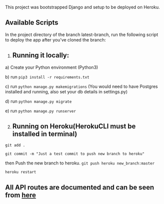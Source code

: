 This project was bootstrapped  Django and setup to be deployed on Heroku.

## Available Scripts

In the project directory of the branch latest-branch, run the following script to deploy the app after you've cloned the branch:

1) ## Running it locally:

a) Create your Python environment (Python3)

b) run `pip3 install -r requirements.txt`

c) run `python manage.py makemigrations` (You would need to have Postgres installed and running, also set your db details in settings.py)

d) run `python manage.py migrate`

e) run `python manage.py runserver`

2) ## Running on Heroku(HerokuCLI must be installed in terminal)
`git add .`

`git commit -m "Just a test commit to push new branch to heroku"`

then Push the new branch to heroku.
`git push heroku new_branch:master`

`heroku restart`


## All API routes are documented and can be seen from [here](https://yummy-pizzapi.herokuapp.com/api/doc)

